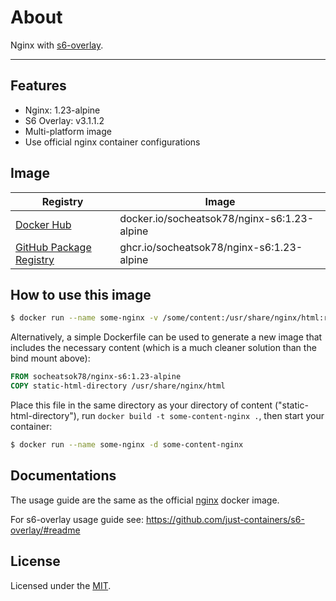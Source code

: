 # About

Nginx with [s6-overlay](https://github.com/just-containers/s6-overlay).

---

## Features

- Nginx: 1.23-alpine
- S6 Overlay: v3.1.1.2
- Multi-platform image
- Use official nginx container configurations

## Image

| Registry                                                                                           | Image                                             |
| -------------------------------------------------------------------------------------------------- | ------------------------------------------------- |
| [Docker Hub](https://hub.docker.com/r/socheatsok78/nginx-s6)                                       | docker.io/socheatsok78/nginx-s6:1.23-alpine |
| [GitHub Package Registry](https://github.com/socheatsok78/docker-nginx-s6/pkgs/container/nginx-s6) | ghcr.io/socheatsok78/nginx-s6:1.23-alpine   |

## How to use this image

```sh
$ docker run --name some-nginx -v /some/content:/usr/share/nginx/html:ro -d socheatsok78/nginx-s6:1.23-alpine
```

Alternatively, a simple Dockerfile can be used to generate a new image that includes the necessary content (which is a much cleaner solution than the bind mount above):

```Dockerfile
FROM socheatsok78/nginx-s6:1.23-alpine
COPY static-html-directory /usr/share/nginx/html
```

Place this file in the same directory as your directory of content ("static-html-directory"), run `docker build -t some-content-nginx .`, then start your container:

```sh
$ docker run --name some-nginx -d some-content-nginx
```

## Documentations

The usage guide are the same as the official [nginx](https://hub.docker.com/_/nginx) docker image.

For s6-overlay usage guide see: https://github.com/just-containers/s6-overlay/#readme

## License

Licensed under the [MIT](LICENSE).
